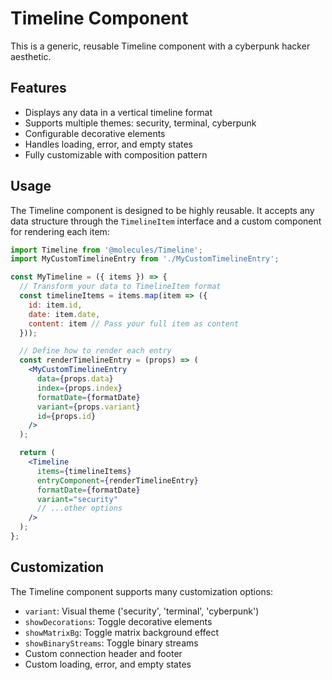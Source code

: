 # Timeline Component

This is a generic, reusable Timeline component with a cyberpunk hacker aesthetic.

## Features

- Displays any data in a vertical timeline format
- Supports multiple themes: security, terminal, cyberpunk
- Configurable decorative elements
- Handles loading, error, and empty states
- Fully customizable with composition pattern

## Usage

The Timeline component is designed to be highly reusable. It accepts any data structure through the `TimelineItem` interface and a custom component for rendering each item:

```jsx
import Timeline from '@molecules/Timeline';
import MyCustomTimelineEntry from './MyCustomTimelineEntry';

const MyTimeline = ({ items }) => {
  // Transform your data to TimelineItem format
  const timelineItems = items.map(item => ({
    id: item.id,
    date: item.date,
    content: item // Pass your full item as content
  }));

  // Define how to render each entry
  const renderTimelineEntry = (props) => (
    <MyCustomTimelineEntry
      data={props.data}
      index={props.index}
      formatDate={formatDate}
      variant={props.variant}
      id={props.id}
    />
  );

  return (
    <Timeline
      items={timelineItems}
      entryComponent={renderTimelineEntry}
      formatDate={formatDate}
      variant="security"
      // ...other options
    />
  );
};
```

## Customization

The Timeline component supports many customization options:

- `variant`: Visual theme ('security', 'terminal', 'cyberpunk')
- `showDecorations`: Toggle decorative elements
- `showMatrixBg`: Toggle matrix background effect
- `showBinaryStreams`: Toggle binary streams
- Custom connection header and footer
- Custom loading, error, and empty states
